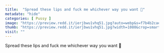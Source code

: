 ```yaml
---
title:  "Spread these lips and fuck me whichever way you want 🥺"
metadate: "hide"
categories: [ Pussy ]
image: "https://preview.redd.it/ierjbwu1vhq51.jpg?auto=webp&s=f7b4b2cae802531ada5334e5ef755ae789d2956d"
thumb: "https://preview.redd.it/ierjbwu1vhq51.jpg?width=1080&crop=smart&auto=webp&s=555f81fdf459c1cc7f831308a12c8bb870c1fe77"
visit: ""
---
```

Spread these lips and fuck me whichever way you want 🥺
